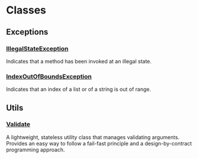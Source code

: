# Classes
## Exceptions

### [IllegalStateException](/docs/Exceptions/IllegalStateException.md)

Indicates that a method has been invoked at an illegal state.

### [IndexOutOfBoundsException](/docs/Exceptions/IndexOutOfBoundsException.md)

Indicates that an index of a list or of a string is out of range.
## Utils

### [Validate](/docs/Utils/Validate.md)

A lightweight, stateless utility class that manages validating arguments. Provides an easy way to follow a fail-fast principle and a design-by-contract programming approach.
